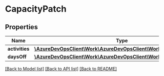 # CapacityPatch

## Properties
Name | Type | Description | Notes
------------ | ------------- | ------------- | -------------
**activities** | [**\AzureDevOpsClient\Work\AzureDevOpsClient\Work\Model\Activity[]**](Activity.md) |  | [optional] 
**daysOff** | [**\AzureDevOpsClient\Work\AzureDevOpsClient\Work\Model\DateRange[]**](DateRange.md) |  | [optional] 

[[Back to Model list]](../README.md#documentation-for-models) [[Back to API list]](../README.md#documentation-for-api-endpoints) [[Back to README]](../README.md)


